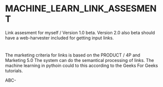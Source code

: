 # MACHINE_LEARN_LINK_ASSESMENT
Link assesment for myself / Version 1.0 beta.
Version 2.0 also beta should have a web-harvester included for getting input links.
#
The marketing criteria for links is based on the PRODUCT / 4P and Marketing 5.0
The system can do the semantical processing of links.
The machine learning in pythoin could to this according to the Geeks For Geeks tutorials. 

ABC-
